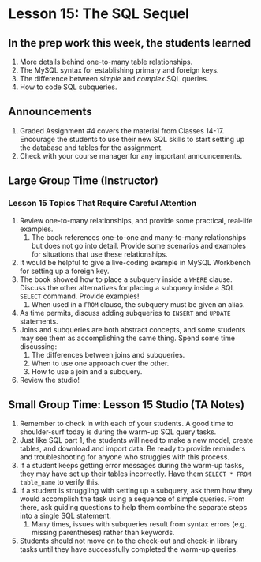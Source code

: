 # Lesson 15: The SQL Sequel

## In the prep work this week, the students learned

1. More details behind one-to-many table relationships.
1. The MySQL syntax for establishing primary and foreign keys.
1. The difference between *simple* and *complex* SQL queries.
1. How to code SQL subqueries.

## Announcements

1. Graded Assignment #4 covers the material from Classes 14-17. Encourage the students to use their new SQL skills to start setting up the database and tables for the assignment.
1. Check with your course manager for any important announcements.

## Large Group Time (Instructor)

### Lesson 15 Topics That Require Careful Attention

1. Review one-to-many relationships, and provide some practical, real-life examples.
    1. The book references one-to-one and many-to-many relationships but does not go into detail. Provide some scenarios and examples for situations that use these relationships.
1. It would be helpful to give a live-coding example in MySQL Workbench for setting up a foreign key.
1. The book showed how to place a subquery inside a ``WHERE`` clause. Discuss the other alternatives for placing a subquery inside a SQL ``SELECT`` command. Provide examples!
    1. When used in a ``FROM`` clause, the subquery must be given an alias.
1. As time permits, discuss adding subqueries to ``INSERT`` and ``UPDATE`` statements.
1. Joins and subqueries are both abstract concepts, and some students may see them as accomplishing the same thing. Spend some time discussing:
    1. The differences between joins and subqueries.
    1. When to use one approach over the other.
    1. How to use a join and a subquery.
1. Review the studio!

## Small Group Time: Lesson 15 Studio (TA Notes)

1. Remember to check in with each of your students. A good time to shoulder-surf today is during the warm-up SQL query tasks.
1. Just like SQL part 1, the students will need to make a new model, create tables, and download and import data. Be ready to provide reminders and troubleshooting for anyone who struggles with this process.
1. If a student keeps getting error messages during the warm-up tasks, they may have set up their tables incorrectly. Have them ``SELECT * FROM table_name`` to verify this.
1. If a student is struggling with setting up a subquery, ask them how they would accomplish the task using a sequence of simple queries. From there, ask guiding questions to help them combine the separate steps into a single SQL statement.
    1. Many times, issues with subqueries result from syntax errors (e.g. missing parentheses) rather than keywords.
1. Students should not move on to the check-out and check-in library tasks until they have successfully completed the warm-up queries.
